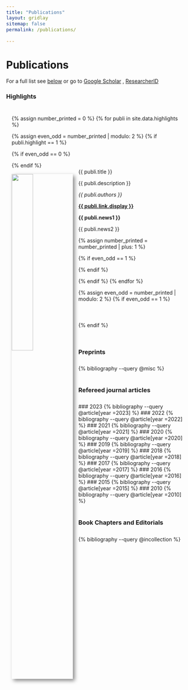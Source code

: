 ```yaml
---
title: "Publications"
layout: gridlay
sitemap: false
permalink: /publications/

---
```


<style>
code {padding: 6px 8px; font-size: 90%;}
</style>

# Publications

For a full list see <a href="###Refereed journal articles" class="text-info"> below</a> or go to <a href="https://scholar.google.com/citations?user=1NMOvPwAAAAJ&hl=en" class="text-info"> Google Scholar</a> , <a href="https://www.webofscience.com/wos/author/record/872543" class="text-info"> ResearcherID</a>

<style>
  .with-shadow {
    box-shadow: 5px 5px 10px #888888; /* Adjust the shadow values as needed */
  }
</style>


<style>
.jumbotron{
    padding:3%;
    padding-bottom:10px;
    padding-top:10px;
    margin-top:10px;
    margin-bottom:30px;
}
</style>

### Highlights

<div class="jumbotron">

{% assign number_printed = 0 %}
{% for publi in site.data.highlights %}

{% assign even_odd = number_printed | modulo: 2 %}
{% if publi.highlight == 1 %}

{% if even_odd == 0 %}
<div class="row">
{% endif %}

<div class="col-sm-6 clearfix">
 <div class="well">
  <script type="text/javascript" src="https://d1bxh8uas1mnw7.cloudfront.net/assets/embed.js"></script><div data-badge-popover="right" data-badge-type="donut" data-condensed="true" data-doi="{{ publi.doi }}" class="altmetric-embed" style="float: right; display: inline-block; clear: both;"></div>
  <pubtit>{{ publi.title }}</pubtit>
  <img src="{{ site.url }}{{ site.baseurl }}/images/pubpic/{{ publi.image }}" class="img-responsive with-shadow" width="35%" style="float: left; margin-right: 15px;margin-top: 15px;" />
  <p>{{ publi.description }}</p>
  <p><em>{{ publi.authors }}</em></p>
  <p><strong><a href="{{ publi.link.url }}" class="text-info">{{ publi.link.display }}</a></strong></p>
  <p class="text-danger"><strong> {{ publi.news1 }}</strong></p>
  <p> {{ publi.news2 }}</p>
 </div>
</div>

{% assign number_printed = number_printed | plus: 1 %}

{% if even_odd == 1 %}
</div>
{% endif %}

{% endif %}
{% endfor %}

{% assign even_odd = number_printed | modulo: 2 %}
{% if even_odd == 1 %}
</div>
{% endif %}

<p> &nbsp; </p>
</div>


<style>
.jumbotron{
    padding:3%;
    padding-bottom:10px;
    padding-top:10px;
    margin-top:10px;
    margin-bottom:30px;
}
</style>


### Preprints

<div class="jumbotron">
{% bibliography --query @misc %}
</div>



### Refereed journal articles
<div class="jumbotron">
### 2023
{% bibliography --query @article[year =2023] %}
### 2022
{% bibliography --query @article[year =2022] %}
### 2021
{% bibliography --query @article[year =2021] %}
### 2020
{% bibliography --query @article[year =2020] %}
### 2019
{% bibliography --query @article[year =2019] %}
### 2018
{% bibliography --query @article[year =2018] %}
### 2017
{% bibliography --query @article[year =2017] %}
### 2016
{% bibliography --query @article[year =2016] %}
### 2015
{% bibliography --query @article[year =2015] %}
### 2010
{% bibliography --query @article[year =2010] %}
</div>


### Book Chapters and Editorials
<div class="jumbotron">
{% bibliography --query @incollection %}
</div>


